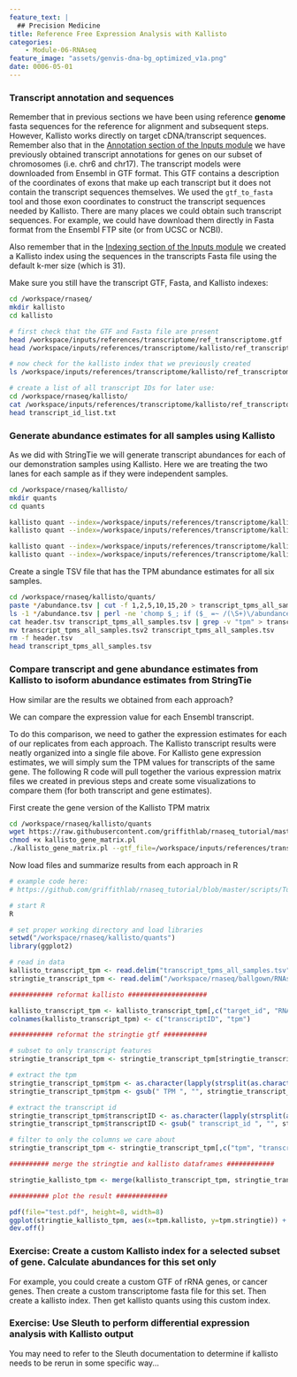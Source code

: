 ```yaml
---
feature_text: |
  ## Precision Medicine
title: Reference Free Expression Analysis with Kallisto
categories:
    - Module-06-RNAseq
feature_image: "assets/genvis-dna-bg_optimized_v1a.png"
date: 0006-05-01
---
```


### Transcript annotation and sequences
Remember that in previous sections we have been using reference **genome** fasta sequences for the reference for alignment and subsequent steps. However, Kallisto works directly on target cDNA/transcript sequences. Remember also that in the [Annotation section of the Inputs module](/module-02-inputs/0002/03/01/Annotation/) we have previously obtained transcript annotations for genes on our subset of chromosomes (i.e. chr6 and chr17). The transcript models were downloaded from Ensembl in GTF format. This GTF contains a description of the coordinates of exons that make up each transcript but it does not contain the transcript sequences themselves. We used the `gtf_to_fasta` tool and those exon coordinates to construct the transcript sequences needed by Kallisto. There are many places we could obtain such transcript sequences. For example, we could have download them directly in Fasta format from the Ensembl FTP site (or from UCSC or NCBI).

Also remember that in the [Indexing section of the Inputs module](/module-02-inputs/0002/04/01/Indexing/) we created a Kallisto index using the sequences in the transcripts Fasta file using the default k-mer size (which is 31).

Make sure you still have the transcript GTF, Fasta, and Kallisto indexes:
```bash
cd /workspace/rnaseq/
mkdir kallisto
cd kallisto

# first check that the GTF and Fasta file are present
head /workspace/inputs/references/transcriptome/ref_transcriptome.gtf
head /workspace/inputs/references/transcriptome/kallisto/ref_transcriptome_clean.fa

# now check for the kallisto index that we previously created
ls /workspace/inputs/references/transcriptome/kallisto/ref_transcriptome_kallisto_index

# create a list of all transcript IDs for later use:
cd /workspace/rnaseq/kallisto/
cat /workspace/inputs/references/transcriptome/kallisto/ref_transcriptome_clean.fa | grep ">" | perl -ne '$_ =~ s/\>//; print $_' | sort | uniq > transcript_id_list.txt
head transcript_id_list.txt

```

### Generate abundance estimates for all samples using Kallisto
As we did with StringTie we will generate transcript abundances for each of our demonstration samples using Kallisto. Here we are treating the two lanes for each sample as if they were independent samples.

```bash
cd /workspace/rnaseq/kallisto/
mkdir quants
cd quants

kallisto quant --index=/workspace/inputs/references/transcriptome/kallisto/ref_transcriptome_kallisto_index --output-dir=RNAseq_Norm_Lane1 --threads=8 --plaintext /workspace/inputs/data/fastq/RNAseq_Norm/RNAseq_Norm_Lane1_R1.fastq.gz /workspace/inputs/data/fastq/RNAseq_Norm/RNAseq_Norm_Lane1_R2.fastq.gz
kallisto quant --index=/workspace/inputs/references/transcriptome/kallisto/ref_transcriptome_kallisto_index --output-dir=RNAseq_Norm_Lane2 --threads=8 --plaintext /workspace/inputs/data/fastq/RNAseq_Norm/RNAseq_Norm_Lane2_R1.fastq.gz /workspace/inputs/data/fastq/RNAseq_Norm/RNAseq_Norm_Lane2_R2.fastq.gz

kallisto quant --index=/workspace/inputs/references/transcriptome/kallisto/ref_transcriptome_kallisto_index --output-dir=RNAseq_Tumor_Lane1 --threads=8 --plaintext /workspace/inputs/data/fastq/RNAseq_Tumor/RNAseq_Tumor_Lane1_R1.fastq.gz /workspace/inputs/data/fastq/RNAseq_Tumor/RNAseq_Tumor_Lane1_R2.fastq.gz
kallisto quant --index=/workspace/inputs/references/transcriptome/kallisto/ref_transcriptome_kallisto_index --output-dir=RNAseq_Tumor_Lane2 --threads=8 --plaintext /workspace/inputs/data/fastq/RNAseq_Tumor/RNAseq_Tumor_Lane2_R1.fastq.gz /workspace/inputs/data/fastq/RNAseq_Tumor/RNAseq_Tumor_Lane2_R2.fastq.gz

```

Create a single TSV file that has the TPM abundance estimates for all six samples.
```bash
cd /workspace/rnaseq/kallisto/quants/
paste */abundance.tsv | cut -f 1,2,5,10,15,20 > transcript_tpms_all_samples.tsv
ls -1 */abundance.tsv | perl -ne 'chomp $_; if ($_ =~ /(\S+)\/abundance\.tsv/){print "\t$1"}' | perl -ne 'print "target_id\tlength$_\n"' > header.tsv
cat header.tsv transcript_tpms_all_samples.tsv | grep -v "tpm" > transcript_tpms_all_samples.tsv2
mv transcript_tpms_all_samples.tsv2 transcript_tpms_all_samples.tsv
rm -f header.tsv
head transcript_tpms_all_samples.tsv

```

### Compare transcript and gene abundance estimates from Kallisto to isoform abundance estimates from StringTie
How similar are the results we obtained from each approach?

We can compare the expression value for each Ensembl transcript.

To do this comparison, we need to gather the expression estimates for each of our replicates from each approach. The Kallisto transcript results were neatly organized into a single file above. For Kallisto gene expression estimates, we will simply sum the TPM values for transcripts of the same gene. The following R code will pull together the various expression matrix files we created in previous steps and create some visualizations to compare them (for both transcript and gene estimates).

First create the gene version of the Kallisto TPM matrix
```bash
cd /workspace/rnaseq/kallisto/quants
wget https://raw.githubusercontent.com/griffithlab/rnaseq_tutorial/master/scripts/kallisto_gene_matrix.pl
chmod +x kallisto_gene_matrix.pl
./kallisto_gene_matrix.pl --gtf_file=/workspace/inputs/references/transcriptome/ref_transcriptome.gtf --kallisto_transcript_matrix_in=transcript_tpms_all_samples.tsv --kallisto_transcript_matrix_out=gene_tpms_all_samples.tsv

```

Now load files and summarize results from each approach in R
```R
# example code here:
# https://github.com/griffithlab/rnaseq_tutorial/blob/master/scripts/Tutorial_comparisons.R

# start R
R

# set proper working directory and load libraries
setwd("/workspace/rnaseq/kallisto/quants")
library(ggplot2)

# read in data
kallisto_transcript_tpm <- read.delim("transcript_tpms_all_samples.tsv")
stringtie_transcript_tpm <- read.delim("/workspace/rnaseq/ballgown/RNAseq_Tumor_Lane1/RNAseq_Tumor_Lane1.gtf", skip=2, header=FALSE)

########### reformat kallisto ####################

kallisto_transcript_tpm <- kallisto_transcript_tpm[,c("target_id", "RNAseq_Tumor_Lane1")]
colnames(kallisto_transcript_tpm) <- c("transcriptID", "tpm")

########### reformat the stringtie gtf ###########

# subset to only transcript features
stringtie_transcript_tpm <- stringtie_transcript_tpm[stringtie_transcript_tpm$V3 == "transcript",]

# extract the tpm
stringtie_transcript_tpm$tpm <- as.character(lapply(strsplit(as.character(stringtie_transcript_tpm$V9), ";"), function(x) return(x[length(x)])))
stringtie_transcript_tpm$tpm <- gsub(" TPM ", "", stringtie_transcript_tpm$tpm)

# extract the transcript id
stringtie_transcript_tpm$transcriptID <- as.character(lapply(strsplit(as.character(stringtie_transcript_tpm$V9), ";"), function(x) x[2]))
stringtie_transcript_tpm$transcriptID <- gsub(" transcript_id ", "", stringtie_transcript_tpm$transcriptID)

# filter to only the columns we care about
stringtie_transcript_tpm <- stringtie_transcript_tpm[,c("tpm", "transcriptID")]

########## merge the stringtie and kallisto dataframes ############

stringtie_kallisto_tpm <- merge(kallisto_transcript_tpm, stringtie_transcript_tpm, by=c("transcriptID"), suffixes=c(".kallisto", ".stringtie"))

########## plot the result #############

pdf(file="test.pdf", height=8, width=8)
ggplot(stringtie_kallisto_tpm, aes(x=tpm.kallisto, y=tpm.stringtie)) + geom_point()
dev.off()

```

### Exercise: Create a custom Kallisto index for a selected subset of gene. Calculate abundances for this set only
For example, you could create a custom GTF of rRNA genes, or cancer genes. Then create a custom transcriptome fasta file for this set. Then create a kallisto index.  Then get kallisto quants using this custom index.

### Exercise: Use Sleuth to perform differential expression analysis with Kallisto output
You may need to refer to the Sleuth documentation to determine if kallisto needs to be rerun in some specific way...
